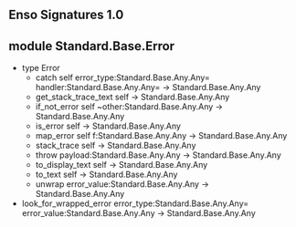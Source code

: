 ## Enso Signatures 1.0
## module Standard.Base.Error
- type Error
    - catch self error_type:Standard.Base.Any.Any= handler:Standard.Base.Any.Any= -> Standard.Base.Any.Any
    - get_stack_trace_text self -> Standard.Base.Any.Any
    - if_not_error self ~other:Standard.Base.Any.Any -> Standard.Base.Any.Any
    - is_error self -> Standard.Base.Any.Any
    - map_error self f:Standard.Base.Any.Any -> Standard.Base.Any.Any
    - stack_trace self -> Standard.Base.Any.Any
    - throw payload:Standard.Base.Any.Any -> Standard.Base.Any.Any
    - to_display_text self -> Standard.Base.Any.Any
    - to_text self -> Standard.Base.Any.Any
    - unwrap error_value:Standard.Base.Any.Any -> Standard.Base.Any.Any
- look_for_wrapped_error error_type:Standard.Base.Any.Any= error_value:Standard.Base.Any.Any -> Standard.Base.Any.Any
